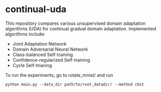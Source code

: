 # continual-uda

This repository compares various unsupervised domain adaptation algorithms (UDA) for continual gradual domain adaptation.
Implemented algorithms include:
* Joint Adaptation Network
* Domain Adversarial Neural Network
* Class-balanced Self-training
* Confidence-regularized Self-training
* Cycle Self-trianing

To run the experiments, go to rotate_mnist/ and run
```
python main.py --data_dir path/to/root_datadir/ --method cbst
```
